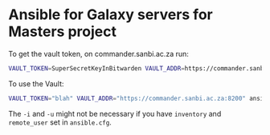 # Ansible for Galaxy servers for Masters project

To get the vault token, on commander.sanbi.ac.za run:

```bash
VAULT_TOKEN=SuperSecretKeyInBitwarden VAULT_ADDR=https://commander.sanbi.ac.za:8200 vault token create -policy deploy
```

To use the Vault:

```bash
VAULT_TOKEN="blah" VAULT_ADDR="https://commander.sanbi.ac.za:8200" ansible-playbook -u ubuntu -i hosts galaxy.yml
```

The `-i` and `-u` might not be necessary if you have `inventory` and `remote_user` set in `ansible.cfg`.
